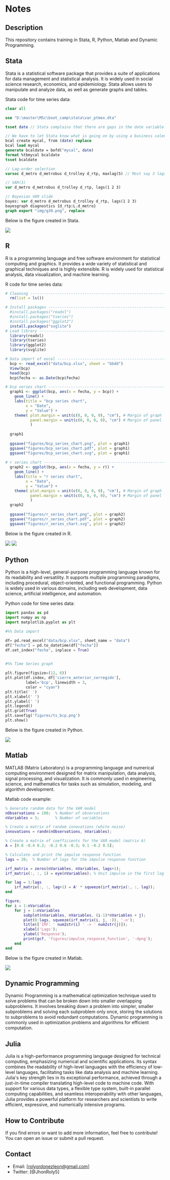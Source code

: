 # Notes

## Description
This repository contains training in Stata, R, Python, Matlab and Dynamic Programming.

## Stata
Stata is a statistical software package that provides a suite of applications for data
management and statistical analysis. It is widely used in social science research, economics, 
and epidemiology. Stata allows users to manipulate and analyze data, 
as well as generate graphs and tables.

Stata code for time series data:

```stata
clear all

use "D:\master\MSc\boot_camp\stata\var_ptmex.dta"

tsset date // Stata complains that there are gaps in the date variable.

// We have to let Stata know what is going on by using a business calendar:
bcal create mycal, from (date) replace
bcal load mycal
generate bcaldate = bofd("mycal", date)
format %tbmycal bcaldate
tsset bcaldate

// Lag-order selection
varsoc d_metro d_metrobus d_trolley d_rtp, maxlag(5) // Most say 3 lags

// VAR(3)
var d_metro d_metrobus d_trolley d_rtp, lags(1 2 3)

// Bayesian VAR slide
bayes: var d_metro d_metrobus d_trolley d_rtp, lags(1 2 3)
bayesgraph diagnostics {d_rtp:L.d_metro}
graph export "img/g30.png", replace

```
Below is the figure created in Stata.

![](https://github.com/jhonrolyol/boot_camp/blob/master/stata/img/g30.png)

## R
R is a programming language and free software environment for statistical computing and graphics.
It provides a wide variety of statistical and graphical techniques and is highly extensible. 
R is widely used for statistical analysis, data visualization, and machine learning.

R code for time series data:
```r
# Cleaning ----------------------------------------------------------------
  rm(list = ls())

# Install packages --------------------------------------------------------
  #install.packages("readxl")
  #install.packages("tseries")
  #install.packages("ggplot2")
  install.packages("svglite")
# Load library ------------------------------------------------------------
  library(readxl)
  library(tseries)
  library(ggplot2)
  library(svglite)  

# Data import of excel ----------------------------------------------------
  bcp <- read_excel("data/bcp.xlsx", sheet = "bbdd")
  View(bcp)
  head(bcp)
  bcp$fecha <- as.Date(bcp$fecha)

# bcp series chart --------------------------------------------------------
  graph1 <- ggplot(bcp, aes(x = fecha, y = bcp)) +
    geom_line() +
    labs(title = "bcp series chart",
         x = "Date",
         y = "Value") + 
    theme( plot.margin = unit(c(0, 0, 0, 0), "cm"), # Margin of graph
           panel.margin = unit(c(0, 0, 0, 0), "cm") # Margin of panel
           )
  
  graph1
  
  ggsave("figures/bcp_series_chart.png", plot = graph1)
  ggsave("figures/bcp_series_chart.pdf", plot = graph1)
  ggsave("figures/bcp_series_chart.svg", plot = graph1)
  
# r series chart ----------------------------------------------------------
  graph2 <- ggplot(bcp, aes(x = fecha, y = r)) +
    geom_line() +
    labs(title = "r series chart",
         x = "Date",
         y = "Value") + 
    theme( plot.margin = unit(c(0, 0, 0, 0), "cm"), # Margin of graph
           panel.margin = unit(c(0, 0, 0, 0), "cm") # Margin of panel
           )
  graph2
  
  ggsave("figures/r_series_chart.png", plot = graph2)
  ggsave("figures/r_series_chart.pdf", plot = graph2)
  ggsave("figures/r_series_chart.svg", plot = graph2)
```
Below is the figure created in R.

![](https://github.com/jhonrolyol/boot_camp/blob/master/r/VaR/figures/bcp_series_chart.png)
![](https://github.com/jhonrolyol/boot_camp/blob/master/r/VaR/figures/r_series_chart.png)

## Python 
Python is a high-level, general-purpose programming language known for its readability and versatility.
It supports multiple programming paradigms, including procedural, object-oriented, and functional 
programming. Python is widely used in various domains, including web development, data science,
artificial intelligence, and automation.

Python code for time series data:
```python
import pandas as pd 
import numpy as np
import matplotlib.pyplot as plt

#%% Data import 

df= pd.read_excel("data/bcp.xlsx", sheet_name = "data")
df["fecha"] = pd.to_datetime(df["fecha"])
df.set_index("fecha", inplace = True)


#%% Time Series graph
 
plt.figure(figsize=(12, 6))
plt.plot(df.index, df['cierre_anterior_corregido'],
         label='bcp', linewidth = 3, 
         color = "cyan")
plt.title(' ')
plt.xlabel(' ')
plt.ylabel(' ')
plt.legend()
plt.grid(True)
plt.savefig('figures/ts_bcp.png')
plt.show()

```
Below is the figure created in Python.

![](https://github.com/jhonrolyol/boot_camp/blob/master/python/VaR/figures/ts_bcp.png)


## Matlab 
MATLAB (Matrix Laboratory) is a programming language and numerical computing environment designed
for matrix manipulation, data analysis, signal processing, and visualization. It is commonly used
in engineering, science, and mathematics for tasks such as simulation, modeling, and algorithm development.

Matlab code example:

```matlab
% Generate random data for the VAR model
nObservations = 100;  % Number of observations
nVariables = 3;       % Number of variables

% Create a matrix of random innovations (white noise)
innovations = randn(nObservations, nVariables);

% Create a matrix of coefficients for the VAR model (matrix A)
A = [0.8 -0.4 0.2; -0.2 0.6 -0.3; 0.1 -0.2 0.5];

% Calculate and print the impulse response function
lags = 20;  % Number of lags for the impulse response function

irf_matrix = zeros(nVariables, nVariables, lags+1);
irf_matrix(:, :, 1) = eye(nVariables); % Unit impulse in the first lag

for lag = 1:lags
    irf_matrix(:, :, lag+1) = A' * squeeze(irf_matrix(:, :, lag));
end

figure;
for i = 1:nVariables
    for j = 1:nVariables
        subplot(nVariables, nVariables, (i-1)*nVariables + j);
        plot(0:lags, squeeze(irf_matrix(i, j, :)), '-o');
        title(['IRF: ' num2str(i) ' -> ' num2str(j)]);
        xlabel('Lags');
        ylabel('Response');
        print(gcf, 'figures/impulse_response_function', '-dpng');
    end
end

```

Below is the figure created in Matlab.

![](https://github.com/jhonrolyol/boot_camp/blob/master/matlab/test/figures/impulse_response_function.png)



## Dynamic Programming
Dynamic Programming is a mathematical optimization technique used to solve problems that can be broken
down into smaller overlapping subproblems. It involves breaking down a problem into simpler, smaller
subproblems and solving each subproblem only once, storing the solutions to subproblems to avoid
redundant computations. Dynamic programming is commonly used in optimization problems and algorithms
for efficient computation.

## Julia
Julia is a high-performance programming language designed for technical computing, emphasizing numerical
and scientific applications. Its syntax combines the readability of high-level languages with the
efficiency of low-level languages, facilitating tasks like data analysis and machine learning. 
Julia's key strength lies in its exceptional performance, achieved through a just-in-time compiler 
translating high-level code to machine code. With support for various data types, a flexible type
system, built-in parallel computing capabilities, and seamless interoperability with other languages,
Julia provides a powerful platform for researchers and scientists to write efficient, expressive,
and numerically intensive programs.

## How to Contribute
If you find errors or want to add more information, feel free
to contribute! You can open an issue or submit a pull request.

## Contact
- Email: [rolyordonezleon@gmail.com]
- Twitter: [@JhonRoly5]
